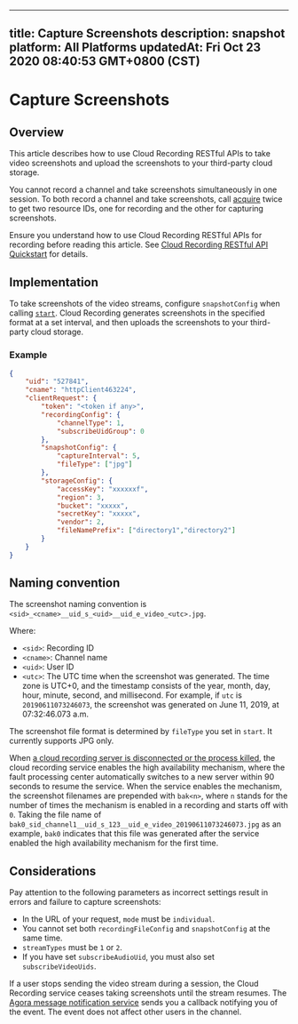 
---
title: Capture Screenshots
description: snapshot
platform: All Platforms
updatedAt: Fri Oct 23 2020 08:40:53 GMT+0800 (CST)
---
# Capture Screenshots
## Overview

This article describes how to use Cloud Recording RESTful APIs to take video screenshots and upload the screenshots to your third-party cloud storage.

<div class="alert note">You cannot record a channel and take screenshots simultaneously in one session. To both record a channel and take screenshots, call <a href="https://docs.agora.io/en/cloud-recording/restfulapi/#/Cloud%20Recording/acquire">acquire</a> twice to get two resource IDs, one for recording and the other for capturing screenshots.</div>

Ensure you understand how to use Cloud Recording RESTful APIs for recording before reading this article. See [Cloud Recording RESTful API Quickstart](https://docs.agora.io/en/cloud-recording/cloud_recording_rest) for details.



## Implementation

To take screenshots of the video streams, configure `snapshotConfig` when calling [`start`](https://docs.agora.io/en/cloud-recording/restfulapi/#/Cloud%20Recording/start). Cloud Recording generates screenshots in the specified format at a set interval, and then uploads the screenshots to your third-party cloud storage.

### Example

```json
{
    "uid": "527841",
    "cname": "httpClient463224",
    "clientRequest": {
        "token": "<token if any>",
        "recordingConfig": {
            "channelType": 1,
            "subscribeUidGroup": 0
        }, 
        "snapshotConfig": {
            "captureInterval": 5,
            "fileType": ["jpg"]
        },
        "storageConfig": {
            "accessKey": "xxxxxxf",
            "region": 3,
            "bucket": "xxxxx",
            "secretKey": "xxxxx",
            "vendor": 2,
            "fileNamePrefix": ["directory1","directory2"]
        }
    }
}
```

## Naming convention

The screenshot naming convention is `<sid>_<cname>__uid_s_<uid>__uid_e_video_<utc>.jpg`. 

Where:

- `<sid>`: Recording ID
- `<cname>`: Channel name
- `<uid>`: User ID
- `<utc>`: The UTC time when the screenshot was generated. The time zone is UTC+0, and the timestamp consists of the year, month, day, hour, minute, second, and millisecond. For example, if `utc` is `20190611073246073`, the screenshot was generated on June 11, 2019, at 07:32:46.073 a.m.

The screenshot file format is determined by `fileType` you set in `start`. It currently supports JPG only.

When [a cloud recording server is disconnected or the process killed](https://docs.agora.io/en/faq/high-availability), the cloud recording service enables the high availability mechanism, where the fault processing center automatically switches to a new server within 90 seconds to resume the service. When the service enables the mechanism, the screenshot filenames are prepended with `bak<n>`, where `n` stands for the number of times the mechanism is enabled in a recording and starts off with `0`. Taking the file name of `bak0_sid_channel1__uid_s_123__uid_e_video_20190611073246073.jpg` as an example, `bak0` indicates that this file was generated after the service enabled the high availability mechanism for the first time.


## Considerations

Pay attention to the following parameters as incorrect settings result in errors and failure to capture screenshots:

- In the URL of your request, `mode` must be `individual`.
- You cannot set both `recordingFileConfig` and `snapshotConfig` at the same time.
- `streamTypes` must be `1` or `2`.
- If you have set `subscribeAudioUid`, you must also set `subscribeVideoUids`.

If a user stops sending the video stream during a session, the Cloud Recording service ceases taking screenshots until the stream resumes. The [Agora message notification service](../../en/cloud-recording/cloud_recording_callback_rest.md) sends you a callback notifying you of the event. The event does not affect other users in the channel.
